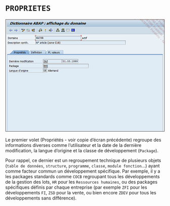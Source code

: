 # **`PROPRIETES`**

![](../99%20-%20Ressources/05_SE11%20-%2003%20-%2001.png)

Le premier volet (Propriétés - voir copie d’écran précédente) regroupe des informations diverses comme l’utilisateur et la date de la dernière modification, la langue d’origine et la classe de développement (`Package`).

Pour rappel, ce dernier est un regroupement technique de plusieurs objets (`table de données`, `structure`, `programme`, `classe`, `module fonction`...) ayant comme facteur commun un développement spécifique. Par exemple, il y a les packages standards comme `COCB` regroupant tous les développements de la gestion des lots, `HR` pour les `Ressources humaines`, ou des packages spécifiques définis par chaque entreprise (par exemple `ZFI` pour les développements `FI`, `ZSD` pour la vente, ou bien encore `ZDEV` pour tous les développements sans différence).

